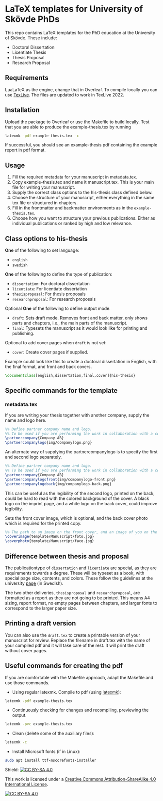 # LaTeX templates for University of Skövde PhDs
This repo contains LaTeX templates for the PhD education at the University of Skövde. These include:

- Doctoral Dissertation
- Licentiate Thesis
- Thesis Proposal
- Research Proposal

## Requirements
LuaLaTeX as the engine, change that in Overleaf. To compile locally you can use [TexLive](https://tug.org/texlive/). The files are updated to work in TexLive 2022.

## Installation
Upload the package to Overleaf or use the Makefile to build locally.
Test that you are able to produce the example-thesis.tex by running 
```bash
latexmk -pdf example-thesis.tex -c
```
If successful, you should see an example-thesis.pdf containing the example report in pdf format.

## Usage
1. Fill the required metadata for your manuscript in metadata.tex.
2. Copy example-thesis.tex and name it manuscript.tex. This is your main file for writing your manuscript.
3. Supply the correct class options to the his-thesis class defined below.
4. Choose the structure of your manuscript, either everything in the same tex file or structured in chapters.
5. Fill in the frontmatter and backmatter environments as in the `example-thesis.tex`.
6. Choose how you want to structure your previous publications. Either as individual publications or ranked by high and low relevance.

## Class options to his-thesis
**One** of the following to set language:
- `english`
- `swedish`

**One** of the following to define the type of publication:
- `dissertation`: For doctoral dissertation
- `licentiate`: For licentiate dissertation
- `thesisproposal`: For thesis proposals
- `researchproposal`: For research proposals

Optional **One** of the following to define output mode:
- `draft`: Sets draft mode. Removes front and back matter, only shows parts and chapters, i.e., the main parts of the manuscript.
- `final`: Typesets the manuscript as it would look like for printing and publishing.

Optional to add cover pages when `draft` is not set:
- `cover`: Create cover pages if supplied.

Example could look like this to create a doctoral dissertation in English, with the final format, and front and back covers.
```latex
\documentclass[english,dissertation,final,cover]{his-thesis}
```

## Specific commands for the template
### metadata.tex
If you are writing your thesis together with another company, supply the name and logo here.

```latex
%% Define partner company name and logo.
%% To be used if you are performing the work in collaboration with a company.
\partnercompany{Company AB}
\partnercompanylogo{img/companylogo.png}
```
An alternate way of supplying the partnercompanylogo is to specify the first and second logo separately.
```latex
%% Define partner company name and logo.
%% To be used if you are performing the work in collaboration with a company.
\partnercompany{Company AB}
\partnercompanylogofront{img/companylogo-front.png}
\partnercompanylogoback{img/companylogo-back.png}
```
This can be useful as the legibility of the second logo, printed on the back, could be hard to read with the colored background of the cover. A black logo on the imprint page, and a white logo on the back cover, could improve legibility.

Sets the front cover image, which is optional, and the back cover photo which is required for the printed copy.
```latex
%% The path to an image on the front cover, and an image of you on the back cover.
\coverimage{template/Manuscript/foto.jpg}
\coverphoto{template/Manuscript/face.jpg}
```

## Difference between thesis and proposal
The publicationtype of `dissertation` and `licentiate` are special, as they are requirements towards a degree. These will be typeset as a book, with special page size, contents, and colors. These follow the guidelines at the university [page](https://www.his.se/forskning/doktorandhandbok/disputation/avhandlingsmallar/) (in Swedish).

The two other deliveries, `thesisproposal` and `researchproposal`, are formatted as a report as they are not going to be printed. This means A4 sizing, report format, no empty pages between chapters, and larger fonts to correspond to the larger paper size.

## Printing a draft version
You can also use the `draft.tex` to create a printable version of your manuscript for review. Replace the filename in draft.tex with the name of your compiled pdf and it will take care of the rest. It will print the draft without cover pages.

## Useful commands for creating the pdf
If you are comfortable with the Makefile approach, adapt the Makefile and use those commands.

- Using regular latexmk. Compile to pdf (using [latexmk](https://mg.readthedocs.io/latexmk.html)):
```bash
latexmk -pdf example-thesis.tex
```
- Continuously checking for changes and recompiling, previewing the output.
```bash
latexmk -pvc example-thesis.tex
```
- Clean (delete some of the auxiliary files):
```bash
latexmk -c
```
- Install Microsoft fonts (if in Linux):
```bash
sudo apt install ttf-mscorefonts-installer
```

Shield: [![CC BY-SA 4.0][cc-by-sa-shield]][cc-by-sa]

This work is licensed under a
[Creative Commons Attribution-ShareAlike 4.0 International License][cc-by-sa].

[![CC BY-SA 4.0][cc-by-sa-image]][cc-by-sa]

[cc-by-sa]: http://creativecommons.org/licenses/by-sa/4.0/
[cc-by-sa-image]: https://licensebuttons.net/l/by-sa/4.0/88x31.png
[cc-by-sa-shield]: https://img.shields.io/badge/License-CC%20BY--SA%204.0-lightgrey.svg
